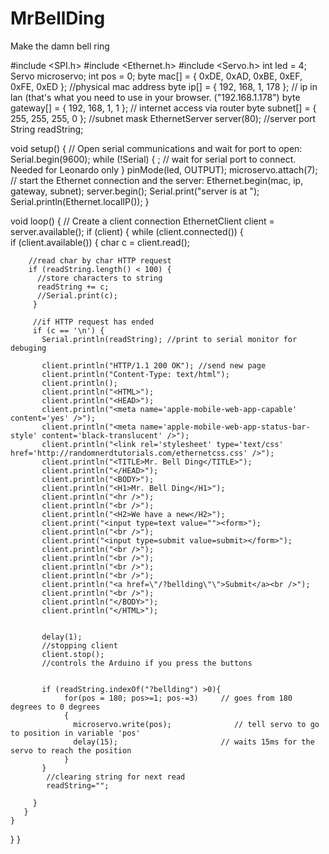 # MrBellDing
Make the damn bell ring

#include <SPI.h>
#include <Ethernet.h>
#include <Servo.h> 
int led = 4;
Servo microservo; 
int pos = 0; 
byte mac[] = { 0xDE, 0xAD, 0xBE, 0xEF, 0xFE, 0xED };   //physical mac address
byte ip[] = { 192, 168, 1, 178 };                      // ip in lan (that's what you need to use in your browser. ("192.168.1.178")
byte gateway[] = { 192, 168, 1, 1 };                   // internet access via router
byte subnet[] = { 255, 255, 255, 0 };                  //subnet mask
EthernetServer server(80);                             //server port     
String readString;

void setup() {
 // Open serial communications and wait for port to open:
  Serial.begin(9600);
   while (!Serial) {
    ; // wait for serial port to connect. Needed for Leonardo only
  }
  pinMode(led, OUTPUT);
  microservo.attach(7);
  // start the Ethernet connection and the server:
  Ethernet.begin(mac, ip, gateway, subnet);
  server.begin();
  Serial.print("server is at ");
  Serial.println(Ethernet.localIP());
}


void loop() {
  // Create a client connection
  EthernetClient client = server.available();
  if (client) {
    while (client.connected()) {   
      if (client.available()) {
        char c = client.read();
     
        //read char by char HTTP request
        if (readString.length() < 100) {
          //store characters to string
          readString += c;
          //Serial.print(c);
         }

         //if HTTP request has ended
         if (c == '\n') {          
           Serial.println(readString); //print to serial monitor for debuging
     
           client.println("HTTP/1.1 200 OK"); //send new page
           client.println("Content-Type: text/html");
           client.println();     
           client.println("<HTML>");
           client.println("<HEAD>");
           client.println("<meta name='apple-mobile-web-app-capable' content='yes' />");
           client.println("<meta name='apple-mobile-web-app-status-bar-style' content='black-translucent' />");
           client.println("<link rel='stylesheet' type='text/css' href='http://randomnerdtutorials.com/ethernetcss.css' />");
           client.println("<TITLE>Mr. Bell Ding</TITLE>");
           client.println("</HEAD>");
           client.println("<BODY>");
           client.println("<H1>Mr. Bell Ding</H1>");
           client.println("<hr />");
           client.println("<br />");  
           client.println("<H2>We have a new</H2>");
           client.print("<input type=text value=""><form>");    
           client.println("<br />");
           client.print("<input type=submit value=submit></form>");      
           client.println("<br />");  
           client.println("<br />");  
           client.println("<br />");  
           client.println("<br />");  
           client.println("<a href=\"/?bellding\"\">Submit</a><br />"); 
           client.println("<br />"); 
           client.println("</BODY>");
           client.println("</HTML>");
    
      
           delay(1);
           //stopping client
           client.stop();
           //controls the Arduino if you press the buttons
        
       
           if (readString.indexOf("?bellding") >0){
                for(pos = 180; pos>=1; pos-=3)     // goes from 180 degrees to 0 degrees 
                {                                
                  microservo.write(pos);              // tell servo to go to position in variable 'pos' 
                  delay(15);                       // waits 15ms for the servo to reach the position 
                } 
           }
            //clearing string for next read
            readString="";  
           
         }
       }
    }
}
}
